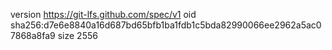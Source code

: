 version https://git-lfs.github.com/spec/v1
oid sha256:d7e6e8840a16d687bd65bfb1ba1fdb1c5bda82990066ee2962a5ac07868a8fa9
size 2556
